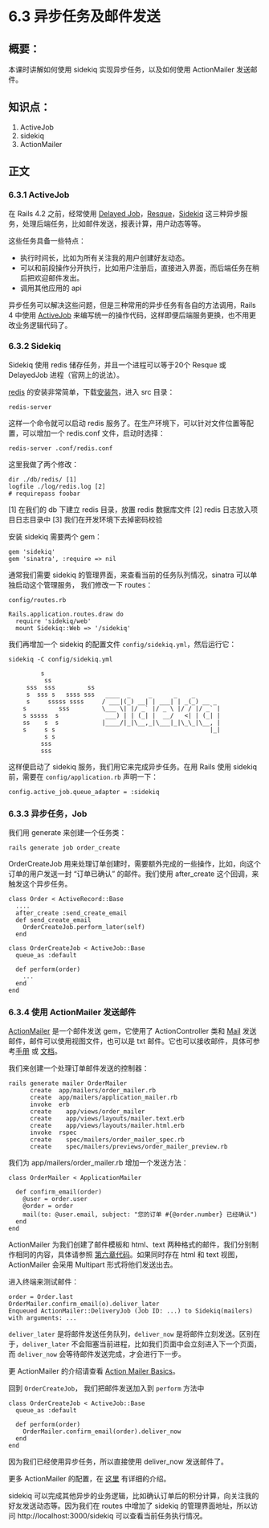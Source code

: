 # 6.3 异步任务及邮件发送

## 概要：

本课时讲解如何使用 sidekiq 实现异步任务，以及如何使用 ActionMailer 发送邮件。

## 知识点：

1. ActiveJob
2. sidekiq
3. ActionMailer

## 正文

### 6.3.1 ActiveJob

在 Rails 4.2 之前，经常使用 [Delayed Job](https://github.com/collectiveidea/delayed_job)，[Resque](https://github.com/resque/resque)，[Sidekiq](https://github.com/mperham/sidekiq) 这三种异步服务，处理后端任务，比如邮件发送，报表计算，用户动态等等。

这些任务具备一些特点：

* 执行时间长，比如为所有关注我的用户创建好友动态。
* 可以和前段操作分开执行，比如用户注册后，直接进入界面，而后端任务在稍后把欢迎邮件发出。
* 调用其他应用的 api

异步任务可以解决这些问题，但是三种常用的异步任务有各自的方法调用，Rails 4 中使用 [ActiveJob](http://guides.rubyonrails.org/active_job_basics.html) 来编写统一的操作代码，这样即便后端服务更换，也不用更改业务逻辑代码了。

### 6.3.2 Sidekiq

Sidekiq 使用 redis 储存任务，并且一个进程可以等于20个 Resque 或 DelayedJob 进程（官网上的说法）。

[redis](https://github.com/antirez/redis) 的安装非常简单，下载[安装包](http://redis.io/download)，进入 src 目录：

```
redis-server
```

这样一个命令就可以启动 redis 服务了。在生产环境下，可以针对文件位置等配置，可以增加一个 redis.conf 文件，启动时选择：

```
redis-server .conf/redis.conf
```

这里我做了两个修改：

```
dir ./db/redis/ [1]
logfile ./log/redis.log [2]
# requirepass foobar
```

[1] 在我们的 db 下建立 redis 目录，放置 redis 数据库文件
[2] redis 日志放入项目日志目录中
[3] 我们在开发环境下去掉密码校验

安装 sidekiq 需要两个 gem：

```
gem 'sidekiq'
gem 'sinatra', :require => nil
```

通常我们需要 sidekiq 的管理界面，来查看当前的任务队列情况，sinatra 可以单独启动这个管理服务， 我们修改一下 routes：

`config/routes.rb`

```
Rails.application.routes.draw do
  require 'sidekiq/web'
  mount Sidekiq::Web => '/sidekiq'
```

我们再增加一个 sidekiq 的配置文件 `config/sidekiq.yml`，然后运行它：

```
sidekiq -C config/sidekiq.yml

         s
          ss
     sss  sss         ss
     s  sss s   ssss sss   ____  _     _      _    _
     s     sssss ssss     / ___|(_) __| | ___| | _(_) __ _
    s         sss         \___ \| |/ _` |/ _ \ |/ / |/ _` |
    s sssss  s             ___) | | (_| |  __/   <| | (_| |
    ss    s  s            |____/|_|\__,_|\___|_|\_\_|\__, |
    s     s s                                           |_|
          s s
         sss
         sss 
```

这样便启动了 sidekiq 服务，我们用它来完成异步任务。在用 Rails 使用 sidekiq 前，需要在 `config/application.rb` 声明一下：

```
config.active_job.queue_adapter = :sidekiq
```

### 6.3.3 异步任务，Job

我们用 generate 来创建一个任务类：

```
rails generate job order_create
```

OrderCreateJob 用来处理订单创建时，需要额外完成的一些操作，比如，向这个订单的用户发送一封 “订单已确认” 的邮件。我们使用 after_create 这个回调，来触发这个异步任务。

```
class Order < ActiveRecord::Base
  ....
  after_create :send_create_email
  def send_create_email
    OrderCreateJob.perform_later(self)
  end
```

```
class OrderCreateJob < ActiveJob::Base
  queue_as :default

  def perform(order)
	...
  end
end
```

### 6.3.4 使用 ActionMailer 发送邮件

[ActionMailer](https://github.com/rails/rails/tree/master/actionmailer) 是一个邮件发送 gem，它使用了 ActionController 类和 [Mail](https://github.com/mikel/mail) 发送邮件，邮件可以使用视图文件，也可以是 txt 邮件。它也可以接收邮件，具体可参考[手册](http://guides.rubyonrails.org/action_mailer_basics.html#receiving-emails) 或 [文档](https://github.com/mikel/mail#getting-emails-from-a-pop-server)。

我们来创建一个处理订单邮件发送的控制器：

```
rails generate mailer OrderMailer
      create  app/mailers/order_mailer.rb
      create  app/mailers/application_mailer.rb
      invoke  erb
      create    app/views/order_mailer
      create    app/views/layouts/mailer.text.erb
      create    app/views/layouts/mailer.html.erb
      invoke  rspec
      create    spec/mailers/order_mailer_spec.rb
      create    spec/mailers/previews/order_mailer_preview.rb
```

我们为 app/mailers/order_mailer.rb 增加一个发送方法：

```
class OrderMailer < ApplicationMailer

  def confirm_email(order)
    @user = order.user
    @order = order
    mail(to: @user.email, subject: "您的订单 #{@order.number} 已经确认")
  end
end
```

ActionMailer 为我们创建了邮件模板和 html、text 两种格式的邮件，我们分别制作相同的内容，具体请参照 [第六章代码](https://github.com/liwei78/rails-practice-code/tree/master/chapter_6/shop)。如果同时存在 html 和 text 视图，ActionMailer 会采用 Multipart 形式将他们发送出去。

进入终端来测试邮件：

```
order = Order.last
OrderMailer.confirm_email(o).deliver_later
Enqueued ActionMailer::DeliveryJob (Job ID: ...) to Sidekiq(mailers) with arguments: ...
```

`deliver_later` 是将邮件发送任务队列，`deliver_now` 是将邮件立刻发送。区别在于，`deliver_later` 不会阻塞当前进程，比如我们页面中会立刻进入下一个页面，而 `deliver_now` 会等待邮件发送完成，才会进行下一步。

更 ActionMailer 的介绍请查看 [Action Mailer Basics](http://guides.rubyonrails.org/action_mailer_basics.html)。

回到 `OrderCreateJob`， 我们把邮件发送加入到 `perform` 方法中

```
class OrderCreateJob < ActiveJob::Base
  queue_as :default

  def perform(order)
    OrderMailer.confirm_email(order).deliver_now
  end
end
```

因为我们已经使用异步任务，所以直接使用 deliver_now 发送邮件了。

更多 ActionMailer 的配置，在 [这里](http://guides.rubyonrails.org/configuring.html#configuring-action-mailer) 有详细的介绍。

sidekiq 可以完成其他异步的业务逻辑，比如确认订单后的积分计算，向关注我的好友发送动态等。因为我们在 routes 中增加了 sidekiq 的管理界面地址，所以访问 http://localhost:3000/sidekiq 可以查看当前任务执行情况。


